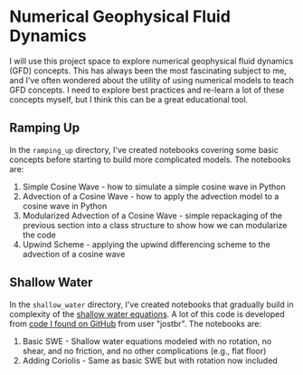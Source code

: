 # Numerical Geophysical Fluid Dynamics

I will use this project space to explore numerical geophysical fluid dynamics (GFD) concepts. This has always been the most fascinating subject to me, and I've often wondered about the utility of using numerical models to teach GFD concepts. I need to explore best practices and re-learn a lot of these concepts myself, but I think this can be a great educational tool.

## Ramping Up

In the `ramping_up` directory, I've created notebooks covering some basic concepts before starting to build more complicated models. The notebooks are:

1. Simple Cosine Wave - how to simulate a simple cosine wave in Python
2. Advection of a Cosine Wave - how to apply the advection model to a cosine wave in Python
3. Modularized Advection of a Cosine Wave - simple repackaging of the previous section into a class structure to show how we can modularize the code
4. Upwind Scheme - applying the upwind differencing scheme to the advection of a cosine wave

## Shallow Water

In the `shallow_water` directory, I've created notebooks that gradually build in complexity of the [shallow water equations](https://en.wikipedia.org/wiki/Shallow_water_equations). A lot of this code is developed from [code I found on GitHub](https://github.com/jostbr/shallow-water) from user "jostbr". The notebooks are:

1. Basic SWE - Shallow water equations modeled with no rotation, no shear, and no friction, and no other complications (e.g., flat floor)
2. Adding Coriolis - Same as basic SWE but with rotation now included 